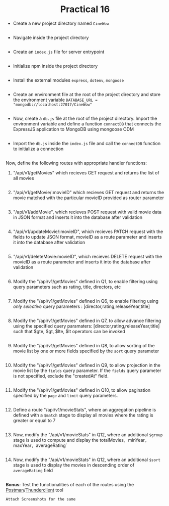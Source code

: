 <h1 align = "center">Practical 16</h1>

- Create a new project directory named `CineWow`
```

```

- Navigate inside the project directory
```

```

- Create an `index.js` file for server entrypoint

```

```

- Initialize npm inside the project directory

```

```

- Install the external modules `express`, `dotenv`, `mongoose`

```

```

- Create an environment file at the root of the project directory and store the environment variable `DATABASE_URL = "mongodb://localhost:27017/CineWow"`

```

```

- Now, create a `db.js` file at the root of the project directory. Import the environment variable and define a function `connectDB` that connects the ExpressJS application 
to MongoDB using mongoose ODM

```

```

- Import the `db.js` inside the `index.js` file and call the `connectDB` function to initialize a connection

```

```

Now, define the following routes with appropriate handler functions:

1. "/api/v1/getMovies" which recieves GET request and returns the list of all movies

```

```

2. "/api/v1/getMovie/:movieID" which recieves GET request and returns the movie matched with the particular movieID provided as router parameter

```

```

3. "/api/v1/addMovie", which recieves POST request with valid movie data in JSON format and inserts it into the database after validation

```

```

4. "/api/v1/updateMovie/:movieID", which recieves PATCH request with the fields to update JSON format, movieID as a route parameter and inserts it into the database after validation

```

```


5. "/api/v1/deleteMovie:movieID", which recieves DELETE request with the movieID as a route parameter and inserts it into the database after validation

```

```

6. Modify the "/api/v1/getMovies" defined in Q1, to enable filtering using query parameters such as rating, title, directors, etc

```

```
7. Modify the "/api/v1/getMovies" defined in Q6, to enable filtering using *only selective* query parameters : [director,rating,releaseYear,title]

```

```


8. Modify the "/api/v1/getMovies" defined in Q7, to allow advance filtering using the specified query paramaters: [director,rating,releaseYear,title] such that $gte, $gt, $lte, $lt operators can be invoked

```

```

9. Modify the "/api/v1/getMovies" defined in Q8, to allow sorting of the movie list by one or more fields specified by the `sort` query parameter

```

```

10. Modify the "/api/v1/getMovies" defined in Q9, to allow projection in the movie list by the `fields` query parameter. If the `fields` query parameter is not specified, exclude the "createdAt" field.

```

```

11. Modify the "/api/v1/getMovies" defined in Q10, to allow pagination specified by the `page` and `limit` query parameters.

```

```

12. Define a route "/api/v1/movieStats", where an aggregation pipeline is defined with a `$match` stage to display all movies where the rating is greater or equal to 7

```

```

13. Now, modify the "/api/v1/movieStats" in Q12, where an additional `$group` stage is used to compute and display the totalMovies`, `minYear`, `maxYear`, `averageRating`

```

```
14. Now, modify the "/api/v1/movieStats" in Q12, where an additional `$sort` stage is used to display the movies in descending order of `averageRating` field

```

```



**Bonus**: Test the functionalities of each of the routes using the [Postman](https://www.postman.com/downloads/)/[Thunderclient](https://www.thunderclient.com/) tool

```
Attach Screenshots for the same
```



